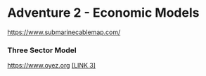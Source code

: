 
# Adventure 2 - Economic Models
https://www.submarinecablemap.com/

### Three Sector Model
https://www.oyez.org
[\[LINK 3\]](https://en.wikipedia.org/wiki/Three-sector_model)
